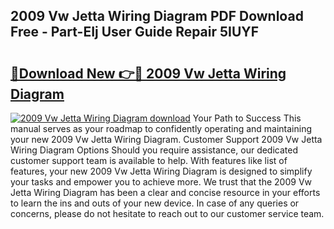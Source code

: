 ## 2009 Vw Jetta Wiring Diagram PDF Download Free - Part-EIj User Guide Repair 5IUYF

# <h2><a href="http://dfmyqh6.blite.top/?on=2009+Vw+Jetta+Wiring+Diagram">🔗Download New 👉🔴 2009 Vw Jetta Wiring Diagram</a></h2>

[![2009 Vw Jetta Wiring Diagram download](https://i.imgur.com/lujVjoI.png)](http://dfmyqh6.blite.top/?on=2009+Vw+Jetta+Wiring+Diagram)
Your Path to Success This manual serves as your roadmap to confidently operating and maintaining your new 2009 Vw Jetta Wiring Diagram. Customer Support 2009 Vw Jetta Wiring Diagram Options Should you require assistance, our dedicated customer support team is available to help. With features like list of features, your new 2009 Vw Jetta Wiring Diagram is designed to simplify your tasks and empower you to achieve more. We trust that the 2009 Vw Jetta Wiring Diagram has been a clear and concise resource in your efforts to learn the ins and outs of your new device. In case of any queries or concerns, please do not hesitate to reach out to our customer service team.
